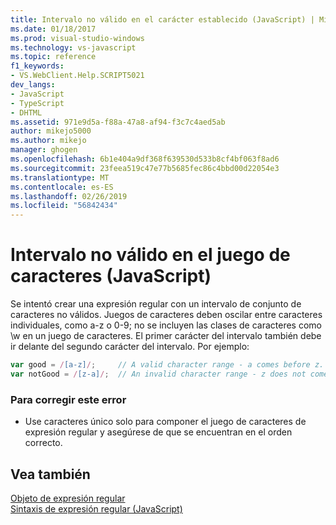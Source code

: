 ```yaml
---
title: Intervalo no válido en el carácter establecido (JavaScript) | Microsoft Docs
ms.date: 01/18/2017
ms.prod: visual-studio-windows
ms.technology: vs-javascript
ms.topic: reference
f1_keywords:
- VS.WebClient.Help.SCRIPT5021
dev_langs:
- JavaScript
- TypeScript
- DHTML
ms.assetid: 971e9d5a-f88a-47a8-af94-f3c7c4aed5ab
author: mikejo5000
ms.author: mikejo
manager: ghogen
ms.openlocfilehash: 6b1e404a9df368f639530d533b8cf4bf063f8ad6
ms.sourcegitcommit: 23feea519c47e77b5685fec86c4bbd00d22054e3
ms.translationtype: MT
ms.contentlocale: es-ES
ms.lasthandoff: 02/26/2019
ms.locfileid: "56842434"
---
```

# <a name="invalid-range-in-character-set-javascript"></a>Intervalo no válido en el juego de caracteres (JavaScript)
Se intentó crear una expresión regular con un intervalo de conjunto de caracteres no válidos. Juegos de caracteres deben oscilar entre caracteres individuales, como a-z o 0-9; no se incluyen las clases de caracteres como \w en un juego de caracteres. El primer carácter del intervalo también debe ir delante del segundo carácter del intervalo. Por ejemplo:  
  
```JavaScript  
var good = /[a-z]/;     // A valid character range - a comes before z.  
var notGood = /[z-a]/;  // An invalid character range - z does not come before a.  
```  
  
### <a name="to-correct-this-error"></a>Para corregir este error  
  
-   Use caracteres único solo para componer el juego de caracteres de expresión regular y asegúrese de que se encuentran en el orden correcto.  
  
## <a name="see-also"></a>Vea también  
 [Objeto de expresión regular](../../javascript/reference/regular-expression-object-javascript.md)   
 [Sintaxis de expresión regular (JavaScript)](https://msdn.microsoft.com/library/1400241x)
